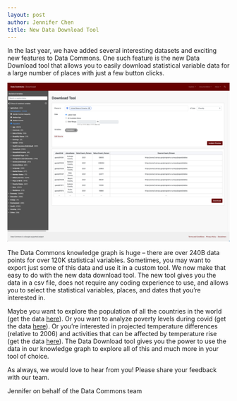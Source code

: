 ```yaml
---
layout: post
author: Jennifer Chen
title: New Data Download Tool
---
```


In the last year, we have added several interesting datasets and exciting new features to Data Commons. One such feature is the new Data Download tool that allows you to easily download statistical variable data for a large number of places with just a few button clicks.

![The new data download tool](/assets/images/posts/download_tool.png)

The Data Commons knowledge graph is huge – there are over 240B data points for over 120K statistical variables. Sometimes, you may want to export just some of this data and use it in a custom tool. We now make that easy to do with the new data download tool. The new tool gives you the data in a csv file, does not require any coding experience to use, and allows you to select the statistical variables, places, and dates that you’re interested in.

Maybe you want to explore the population of all the countries in the world (get the data [here](https://datacommons.org/tools/download#pt=Country&place=Earth&sv=Count_Person&dtType=LATEST&facets=%7B%7D)). Or you want to analyze poverty levels during covid (get the data [here](https://datacommons.org/tools/download#pt=State&place=country%2FUSA&sv=Count_Person_BelowPovertyLevelInThePast12Months__CumulativeCount_MedicalConditionIncident_COVID_19_ConfirmedOrProbableCase&dtType=RANGE&facets=%7B%7D&dtMin=2020&dtMax=2021)). Or you’re interested in projected temperature differences (relative to 2006) and activities that can be affected by temperature rise (get the data [here](https://datacommons.org/tools/download#pt=County&place=country%2FUSA&sv=DifferenceRelativeToBaseDate2006_Max_Temperature_RCP45__Percent_Person_WithCoronaryHeartDisease__WithdrawalRate_Water__Area_Farm_IrrigatedLand&dtType=LATEST&facets=%7B%7D)). The Data Download tool gives you the power to use the data in our knowledge graph to explore all of this and much more in your tool of choice.

As always, we would love to hear from you! Please share your feedback with our team.

Jennifer on behalf of the Data Commons team

